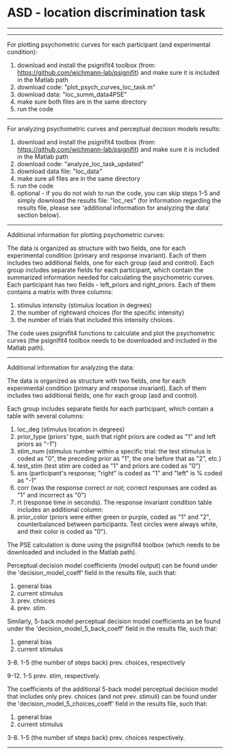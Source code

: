 # ASD - location discrimination task



*******************************************************************************************************************************


*******************************************************************************************************************************
For plotting psychometric curves for each participant (and experimental condition):

1. download and install the psignifit4 toolbox (from: https://github.com/wichmann-lab/psignifit)
	and make sure it is included in the Matlab path
2. download code: "plot_psych_curves_loc_task.m"
3. download data: "loc_summ_data4PSE"
4. make sure both files are in the same directory
5. run the code 

*******************************************************************************************************************************
For analyzing psychometric curves and perceptual decision models results:

1. download and install the psignifit4 toolbox (from: https://github.com/wichmann-lab/psignifit)
	and make sure it is included in the Matlab path
2. download code: "analyze_loc_task_updated"
3. download data file: "loc_data"
4. make sure all files are in the same directory
5. run the code
6. optional - if you do not wish to run the code, you can skip steps 1-5 and simply download the results file: "loc_res"
	(for information regarding the results file, please see 'additional information for analyzing the data' section below).

*******************************************************************************************************************************
Additional information for plotting psychometric curves: 

The data is organized as structure with two fields, one for each experimental condition (primary and response invariant). 
Each of them includes two additional fields, one for each group (asd and control). 
Each group includes separate fields for each participant, 
which contain the summarized information needed for calculating the psychometric curves. 
Each participant has two fields - left_priors and right_priors. 
Each of them contains a matrix with three columns: 
1. stimulus intensity (stimulus location in degrees)
2. the number of rightward choices (for the specific intensity)
3. the number of trials that included this intensity choices.

The code uses psignifit4 functions to calculate and plot the psychometric curves (the psignifit4 toolbox needs to be downloaded and included in the Matlab path).

*******************************************************************************************************************************
Additional information for analyzing the data: 


The data is organized as structure with two fields, one for each experimental condition (primary and response invariant). 
Each of them includes two additional fields, one for each group (asd and control). 

Each group includes separate fields for each participant, which contain a table with several columns: 
1. loc_deg (stimulus location in degrees)
2. prior_type (priors' type, such that right priors are coded as "1" and left priors as "-1")
3. stim_num (stimulus number within a specific trial: 
	the test stimulus is coded as "0", the preceding prior as "1", the one before that as "2", etc.)
4. test_stim (test stim are coded as "1" and priors are coded as "0")
5. ans (participant's response; "right" is coded as "1" and "left" is % coded as "-1"
6. corr (was the response correct or not; correct responses are coded as "1" and incorrect as "0")
7. rt (response time in seconds). 
The response invariant condition table includes an additional column:
8. prior_color (priors were either green or purple, coded as "1" and "2", counterbalanced between participants. 
	Test circles were always white, and their color is coded as "0").

The PSE calculation is done using the psignifit4 toolbox (which needs to be downloaded and included in the Matlab path).

Perceptual decision model coefficients (model output) can be found under the 'decision_model_coeff' field 
in the results file, such that: 
1. general bias
2. current stimulus
3. prev. choices
4. prev. stim.

Similarly, 5-back model perceptual decision model coefficients an be found under the 'decision_model_5_back_coeff' 
field in the results file,	such that: 
1. general bias
2. current stimulus

3-8. 1-5 (the number of steps back) prev. choices, respectively

9-12. 1-5 prev. stim, respectively. 

The coefficients of the additional 5-back model perceptual decision model that includes only prev. choices (and not prev. stimuli) 
can be found under the 'decision_model_5_choices_coeff' field in the results file, such that: 
1. general bias
2. current stimulus

3-8. 1-5 (the number of steps back) prev. choices respectively.
*******************************************************************************************************************************


